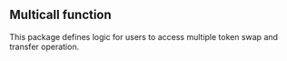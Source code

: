## Multicall function

This package defines logic for users to access multiple token swap and transfer operation.

